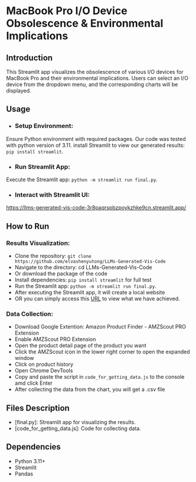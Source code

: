 # MacBook Pro I/O Device Obsolescence & Environmental Implications

## Introduction
This Streamlit app visualizes the obsolescence of various I/O devices for MacBook Pro and their environmental implications. Users can select an I/O device from the dropdown menu, and the corresponding charts will be displayed.

## Usage
- ### Setup Environment:
Ensure Python environment with required packages. Our code was tested with python version of 3.11.
install Streamlit to view our generated results: `pip install streamlit`.
- ### Run Streamlit App:
Execute the Streamlit app: `python -m streamlit run final.py`.
- ### Interact with Streamlit UI:
https://llms-generated-vis-code-3r8paqrspbzpoykzhke9cn.streamlit.app/

## How to Run
### Results Visualization:
- Clone the repository: `git clone https://github.com/elvashenyutong/LLMs-Generated-Vis-Code`
- Navigate to the directory: cd LLMs-Generated-Vis-Code
- Or download the package of the code
- Install dependencies: `pip install streamlit` for full test
- Run the Streamlit app: `python -m streamlit run final.py`.
- After executing the Streamlit app, it will create a local website
- OR you can simply access this [URL](https://llms-generated-vis-code-3r8paqrspbzpoykzhke9cn.streamlit.app/) to view what we have achieved.
### Data Collection:
- Download Google Extention: Amazon Product Finder - AMZScout PRO Extension
- Enable AMZScout PRO Extension
- Open the product detail page of the product you want
- Click the AMZScout icon in the lower right corner to open the expanded window
- Click on product history
- Open Chrome DevTools
- Copy and paste the script in `code_for_getting_data.js` to the console amd click Enter
- After collecting the data from the chart, you will get a .csv file


## Files Description
- [final.py]: Streamlit app for visualizing the results.
- [code_for_getting_data.js]: Code for collecting data.

## Dependencies
- Python 3.11+
- Streamlit
- Pandas